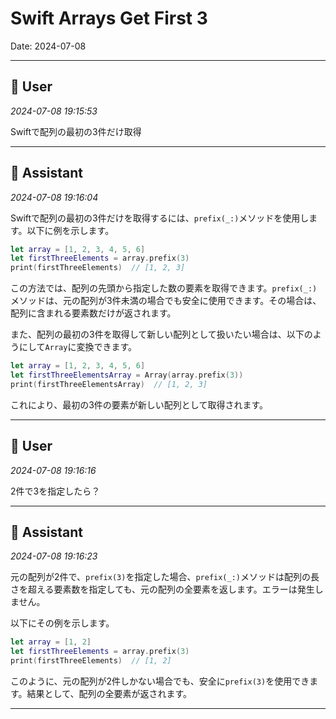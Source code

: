 # Swift Arrays Get First 3

Date: 2024-07-08

---

## 👤 User
*2024-07-08 19:15:53*

Swiftで配列の最初の3件だけ取得

---

## 🤖 Assistant
*2024-07-08 19:16:04*

Swiftで配列の最初の3件だけを取得するには、`prefix(_:)`メソッドを使用します。以下に例を示します。

```swift
let array = [1, 2, 3, 4, 5, 6]
let firstThreeElements = array.prefix(3)
print(firstThreeElements)  // [1, 2, 3]
```

この方法では、配列の先頭から指定した数の要素を取得できます。`prefix(_:)`メソッドは、元の配列が3件未満の場合でも安全に使用できます。その場合は、配列に含まれる要素数だけが返されます。

また、配列の最初の3件を取得して新しい配列として扱いたい場合は、以下のようにして`Array`に変換できます。

```swift
let array = [1, 2, 3, 4, 5, 6]
let firstThreeElementsArray = Array(array.prefix(3))
print(firstThreeElementsArray)  // [1, 2, 3]
```

これにより、最初の3件の要素が新しい配列として取得されます。

---

## 👤 User
*2024-07-08 19:16:16*

2件で3を指定したら？

---

## 🤖 Assistant
*2024-07-08 19:16:23*

元の配列が2件で、`prefix(3)`を指定した場合、`prefix(_:)`メソッドは配列の長さを超える要素数を指定しても、元の配列の全要素を返します。エラーは発生しません。

以下にその例を示します。

```swift
let array = [1, 2]
let firstThreeElements = array.prefix(3)
print(firstThreeElements)  // [1, 2]
```

このように、元の配列が2件しかない場合でも、安全に`prefix(3)`を使用できます。結果として、配列の全要素が返されます。

---
